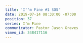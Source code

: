 ```yaml
---
title: 'I''m Fine #1 SOS'
date: 2019-07-14 08:30:00 -07:00
position: 37
series: I'm Fine
communicator: Pastor Jason Graves
vimeo_id: 348417116
---
```


